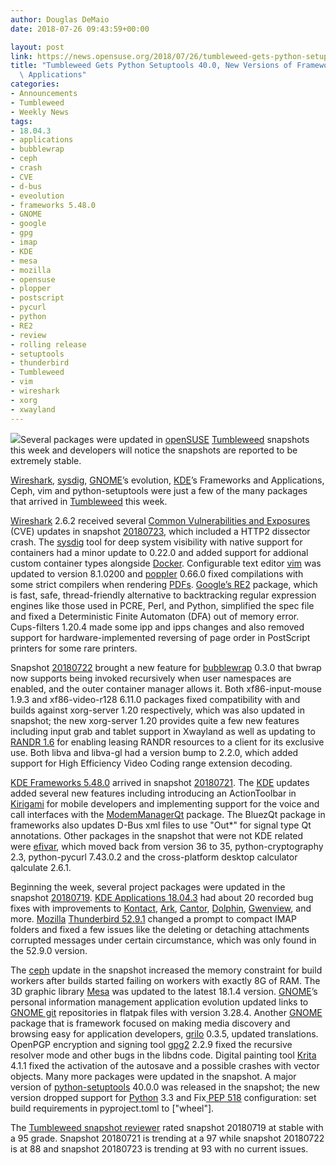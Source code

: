 ```yaml
---
author: Douglas DeMaio
date: 2018-07-26 09:43:59+00:00

layout: post
link: https://news.opensuse.org/2018/07/26/tumbleweed-gets-python-setuptools-40-0-new-versions-of-frameworks-applications/
title: "Tumbleweed Gets Python Setuptools 40.0, New Versions of Frameworks,\
  \ Applications"
categories:
- Announcements
- Tumbleweed
- Weekly News
tags:
- 18.04.3
- applications
- bubblewrap
- ceph
- crash
- CVE
- d-bus
- eveolution
- frameworks 5.48.0
- GNOME
- google
- gpg
- imap
- KDE
- mesa
- mozilla
- opensuse
- plopper
- postscript
- pycurl
- python
- RE2
- review
- rolling release
- setuptools
- thunderbird
- Tumbleweed
- vim
- wireshark
- xorg
- xwayland
---
```

[![](https://www.opensuse.org/build/images/opensuse-laptop.gif)](https://www.opensuse.org/build/images/opensuse-laptop.gif)Several packages were updated in [openSUSE](https://www.opensuse.org/) [Tumbleweed](https://en.opensuse.org/Portal:Tumbleweed) snapshots this week and developers will notice the snapshots are reported to be extremely stable.

[Wireshark](https://www.wireshark.org/), [sysdig](https://sysdig.com/), [GNOME](https://www.gnome.org/)’s evolution, [KDE](https://www.kde.org/)’s Frameworks and Applications, Ceph, vim and python-setuptools were just a few of the many packages that arrived in [Tumbleweed](https://en.opensuse.org/Portal:Tumbleweed) this week.

[Wireshark](https://www.wireshark.org/) 2.6.2 received several [Common Vulnerabilities and Exposures](https://en.wikipedia.org/wiki/Common_Vulnerabilities_and_Exposures) (CVE) updates in snapshot [20180723](https://lists.opensuse.org/opensuse-factory/2018-07/msg00183.html), which included a HTTP2 dissector crash. The [sysdig](https://sysdig.com/) tool for deep system visibility with native support for containers had a minor update to 0.22.0 and added support for addional custom container types alongside [Docker](https://www.docker.com/). Configurable text editor [vim](https://www.vim.org/) was updated to version 8.1.0200 and [poppler](https://poppler.freedesktop.org/) 0.66.0 fixed compilations with some strict compilers when rendering [PDFs](https://en.wikipedia.org/wiki/PDF). [Google’s RE2](https://github.com/google/re2) package, which is fast, safe, thread-friendly alternative to backtracking regular expression engines like those used in PCRE, Perl, and Python, simplified the spec file and fixed a Deterministic Finite Automaton (DFA) out of memory error. Cups-filters 1.20.4 made some ipp and ipps changes and also removed support for hardware-implemented reversing of page order in PostScript printers for some rare printers.<!-- more -->

Snapshot [20180722](https://lists.opensuse.org/opensuse-factory/2018-07/msg00168.html) brought a new feature for [bubblewrap](https://github.com/projectatomic/bubblewrap/releases) 0.3.0 that bwrap now supports being invoked recursively when user namespaces are enabled, and the outer container manager allows it. Both xf86-input-mouse 1.9.3 and xf86-video-r128 6.11.0 packages fixed compatibility with and builds against xorg-server 1.20 respectively, which was also updated in snapshot; the new xorg-server 1.20 provides quite a few new features including input grab and tablet support in Xwayland as well as updating to [RANDR 1.6](https://en.wikipedia.org/wiki/RandR) for enabling leasing RANDR resources to a client for its exclusive use. Both libva and libva-gl had a version bump to 2.2.0, which added support for High Efficiency Video Coding range extension decoding.

[KDE Frameworks 5.48.0](https://www.kde.org/announcements/kde-frameworks-5.48.0.php) arrived in snapshot [20180721](https://lists.opensuse.org/opensuse-factory/2018-07/msg00162.html). The [KDE](https://www.kde.org/) updates added several new features including introducing an ActionToolbar in [Kirigami](https://www.kde.org/products/kirigami/) for mobile developers and implementing support for the voice and call interfaces with the [ModemManagerQt](https://api.kde.org/frameworks/modemmanager-qt/html/index.html) package. The BluezQt package in frameworks also updates D-Bus xml files to use "Out*" for signal type Qt annotations. Other packages in the snapshot that were not KDE related were [efivar](https://github.com/rhboot/efivar), which moved back from version 36 to 35, python-cryptography 2.3, python-pycurl 7.43.0.2 and the cross-platform desktop calculator qalculate 2.6.1.

Beginning the week, several project packages were updated in the snapshot [20180719](https://lists.opensuse.org/opensuse-factory/2018-07/msg00147.html). [KDE Applications 18.04.3](https://www.kde.org/announcements/announce-applications-18.04.3.php) had about 20 recorded bug fixes with improvements to [Kontact](https://userbase.kde.org/Kontact), [Ark](https://www.kde.org/applications/utilities/ark/), [Cantor](https://edu.kde.org/cantor/), [Dolphin](https://www.kde.org/applications/system/dolphin/), [Gwenview](https://userbase.kde.org/Gwenview), and more. [Mozilla](https://www.mozilla.org/en-US/) [Thunderbird 52.9.1](https://www.thunderbird.net/en-US/thunderbird/52.9.1/releasenotes/) changed a prompt to compact IMAP folders and fixed a few issues like the deleting or detaching attachments corrupted messages under certain circumstance, which was only found in the 52.9.0 version.

The [ceph](https://ceph.com/) update in the snapshot increased the memory constraint for build workers after builds started failing on workers with exactly 8G of RAM. The 3D graphic library [Mesa](https://www.mesa3d.org/) was updated to the latest 18.1.4 version. [GNOME](https://www.gnome.org/)’s personal information management application evolution updated links to [GNOME git](https://git.gnome.org/) repositories in flatpak files with version 3.28.4. Another [GNOME](https://www.gnome.org/) package that is framework focused on making media discovery and browsing easy for application developers, [grilo](https://wiki.gnome.org/Projects/Grilo) 0.3.5, updated translations. OpenPGP encryption and signing tool [gpg2](https://linux.die.net/man/1/gpg2) 2.2.9 fixed the recursive resolver mode and other bugs in the libdns code. Digital painting tool [Krita](https://krita.org/en/) 4.1.1 fixed the activation of the autosave and a possible crashes with vector objects. Many more packages were updated in the snapshot. A major version of [python-setuptools](https://setuptools.readthedocs.io) 40.0.0 was released in the snapshot; the new version dropped support for [Python](https://www.python.org/) 3.3 and Fix[ PEP 518](https://www.python.org/dev/peps/pep-0518/) configuration: set build requirements in pyproject.toml to ["wheel"].

The [Tumbleweed snapshot reviewer](http://review.tumbleweed.boombatower.com/) rated snapshot 20180719 at stable with a 95 grade. Snapshot 20180721 is trending at a 97 while snapshot 20180722 is at 88 and snapshot 20180723 is trending at 93 with no current issues.		
